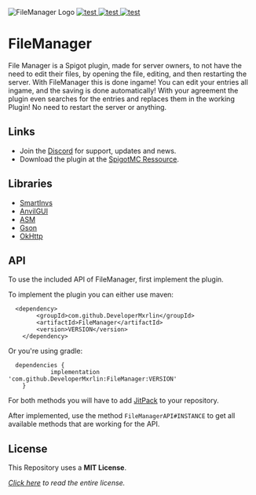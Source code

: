 ![FileManager Logo](https://i.postimg.cc/7ZgqpDQP/File-Manager-Logo.png "FileManager Logo")
[
  ![test](https://img.shields.io/bstats/players/15053?color=yellow&style=for-the-badge "Click to see stats!")
](https://bstats.org/plugin/bukkit/FileManager/15053 "Click to see stats!") 
[
  ![test](https://img.shields.io/bstats/servers/15053?color=yellow&style=for-the-badge "Click to see stats!")
](https://bstats.org/plugin/bukkit/FileManager/15053 "Click to see stats!")
[
  ![test](https://img.shields.io/discord/968876186304393257?color=yellow&label=Discord&style=for-the-badge "Click to join the discord!")
](https://discord.gg/2ajfpDvn2b "Click to join the discord!")
# FileManager

File Manager is a Spigot plugin, made for server owners, to not have the need to edit their files, by opening the file, editing, and then restarting the server. With FileManager this is done ingame! You can edit your entries all ingame, and the saving is done automatically! With your agreement the plugin even searches for the entries and replaces them in the working Plugin! No need to restart the server or anything.

## Links
* Join the [Discord](https://discord.gg/2ajfpDvn2b) for support, updates and news.
* Download the plugin at the [SpigotMC Ressource](https://www.spigotmc.org/resources/filemanager.102079/).

## Libraries
* [SmartInvs](https://www.spigotmc.org/resources/smartinvs-advanced-inventory-api.42835/ "Click to go to SmartInvs!")
* [AnvilGUI](https://github.com/WesJD/AnvilGUI "Click to go to AnvilGUI!")
* [ASM](https://asm.ow2.io "Click to go to ASM!")
* [Gson](https://en.wikipedia.org/wiki/Gson "Click to learn more about Gson!")
* [OkHttp](https://square.github.io/okhttp/ "Click to learn more about OkHttp!")

## API
To use the included API of FileManager, first implement the plugin.

To implement the plugin you can either use maven:
```
  <dependency>
	    <groupId>com.github.DeveloperMxrlin</groupId>
	    <artifactId>FileManager</artifactId>
	    <version>VERSION</version>
	</dependency>
```
Or you're using gradle:
```
  dependencies {
	        implementation 'com.github.DeveloperMxrlin:FileManager:VERSION'
	}
```
For both methods you will have to add [JitPack](https://jitpack.io) to your repository.

After implemented, use the method `FileManagerAPI#INSTANCE` to get all available methods that are working for the API.

## License
This Repository uses a **MIT License**.

*[Click here](../blob/master/LICENSE) to read the entire license.*
